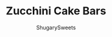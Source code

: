 ---
layout: ../../layouts/MarkdownPostLayout.astro
title: Zucchini Cake Bars
author: ShugarySweets
pubDate: 2018-11-05
description: "Easy and delicious, these chewy Cinnamon Frosted Zucchini Cake Bars are the perfect sweet dessert any time of year!"
image_url: https://www.shugarysweets.com/wp-content/uploads/2017/09/cinnamon-frosted-zucchini-bars-2.jpg
tags: ["Brownies and Bars","American"]
calories: 251
protein: 2
carbohydrates: 35
fats: 12
fiber: 0
ingredients: ["1 cup light brown sugar, packed","1/2 cup unsalted butter, melted","1 large egg","1 teaspoon vanilla extract","1 cup all-purpose flour","1/4 teaspoon kosher salt","1/2 teaspoon cinnamon","1 cup shredded zucchini","1/2 cup unsalted butter, softened","2 1/2 cups powdered sugar","1 teaspoon cinnamon","3 Tablespoons milk"]
serves: 16
time: "1 hour"
prepTime: "10 minutes"
instructions: ["Preheat oven to 350°F. Line a 9-inch baking dish with parchment paper, set aside.","In a mixing bowl, combine the brown sugar with melted butter. Add in egg and vanilla. Add flour, salt, cinnamon just until combined. Fold in the zucchini.","Pour batter into prepared dish. Bake for 26-30 minutes, remove from oven and cool completely before frosting.","For the frosting, beat butter with powdered sugar, cinnamon, and milk. Scraping down the sides of the bowl, beat until fluffy, about 3-5 minutes. Spread over cooled cake bars. Refrigerate and enjoy!"]
nutrition: ["251 calories","35 grams carbohydrates","43 milligrams cholesterol","12 grams fat","0 grams fiber","2 grams protein","7 grams saturated fat","49 grams sodium","28 grams sugar","0 grams trans fat","4 grams unsaturated fat"]
---